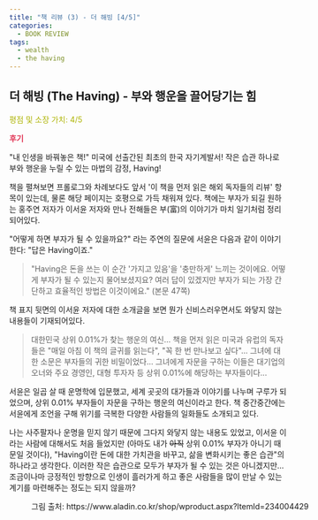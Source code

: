 ```yaml
---
title: "책 리뷰 (3) - 더 해빙 [4/5]"
categories:
  - BOOK REVIEW
tags:
  - wealth
  - the having
---
```


## 더 해빙 (The Having) - 부와 행운을 끌어당기는 힘

<span style="color:#AEB404">평점 및 소장 가치: 4/5</span>

<span style="color:#E03050"><b>후기</b></span>

"내 인생을 바꿔놓은 책!" 미국에 선출간된 최초의 한국 자기계발서! 작은 습관 하나로 부와 행운을 누릴 수 있는 마법의 감정, Having!

책을 펼쳐보면 프롤로그와 차례보다도 앞서 '이 책을 먼저 읽은 해외 독자들의 리뷰' 항목이 있는데, 물론 해당 페이지는 호평으로 가득 채워져 있다. 책에는 부자가 되길 원하는 홍주연 저자가 이서윤 저자와 만나 전해들은 부(富)의 이야기가 마치 일기처럼 정리되어있다.

"어떻게 하면 부자가 될 수 있을까요?" 라는 주연의 질문에 서윤은 다음과 같이 이야기한다: "답은 Having이죠."

>"Having은 돈을 쓰는 이 순간 '가지고 있음'을 '충만하게' 느끼는 것이에요. 어떻게 부자가 될 수 있는지 물어보셨지요? 여러 답이 있겠지만 부자가 되는 가장 간단하고 효율적인 방법은 이것이에요."
(본문 47쪽)

책 표지 뒷면의 이서윤 저자에 대한 소개글을 보면 뭔가 신비스러우면서도 와닿지 않는 내용들이 기재되어있다.

>대한민국 상위 0.01%가 찾는 행운의 여신... 책을 먼저 읽은 미국과 유럽의 독자들은 "매일 아침 이 책의 글귀를 읽는다", "꼭 한 번 만나보고 싶다"... 그녀에 대한 소문은 부자들의 귀한 비밀이었다... 그녀에게 자문을 구하는 이들은 대기업의 오너와 주요 경영인, 대형 투자자 등 상위 0.01%에 해당하는 부자들이다...

서윤은 일곱 살 때 운명학에 입문했고, 세계 곳곳의 대가들과 이야기를 나누며 구루가 되었으며, 상위 0.01% 부자들이 자문을 구하는 행운의 여신이라고 한다. 책 중간중간에는 서윤에게 조언을 구해 위기를 극복한 다양한 사람들의 일화들도 소개되고 있다. 

나는 사주팔자나 운명을 믿지 않기 때문에 그다지 와닿지 않는 내용도 있었고, 이서윤 이라는 사람에 대해서도 처음 들었지만 (아마도 내가 ~~아직~~ 상위 0.01% 부자가 아니기 때문일 것이다), "Having이란 돈에 대한 가치관을 바꾸고, 삶을 변화시키는 좋은 습관"의 하나라고 생각한다. 이러한 작은 습관으로 모두가 부자가 될 수 있는 것은 아니겠지만... 조금이나마 긍정적인 방향으로 인생이 흘러가게 하고 좋은 사람들을 많이 만날 수 있는 계기를 마련해주는 정도는 되지 않을까?

<figure style="width: 100%">
  <img src="{{ site.url }}{{ site.baseurl }}/assets/images/book3.png" alt="">
  <figcaption>그림 출처: https://www.aladin.co.kr/shop/wproduct.aspx?ItemId=234004429</figcaption>
</figure>